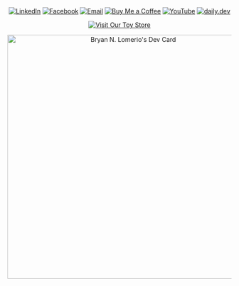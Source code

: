 <div align="center">
  <a href="https://www.linkedin.com/in/bryan-lomerio-26562123a"><img src="https://img.shields.io/badge/LinkedIn-0077B5?style=for-the-badge&logo=linkedin&logoColor=white" alt="LinkedIn"></a>
  <a href="https://www.facebook.com/profile.php?id=100093050435995"><img src="https://img.shields.io/badge/Facebook-1877F2?style=for-the-badge&logo=facebook&logoColor=white" alt="Facebook"></a>
  <a href="mailto:bryanlomerioanino@gmail.com"><img src="https://img.shields.io/badge/Email-D14836?style=for-the-badge&logo=gmail&logoColor=white" alt="Email"></a>
  <a href="https://www.buymeacoffee.com/aninooo"><img src="https://img.shields.io/badge/Buy_Me_a_Coffee-FFDD00?style=for-the-badge&logo=buy-me-a-coffee&logoColor=black" alt="Buy Me a Coffee"></a>
  <a href="https://www.youtube.com/@bryanlomerio2762"><img src="https://img.shields.io/badge/YouTube-FF0000?style=for-the-badge&logo=youtube&logoColor=white" alt="YouTube"></a>
  <a href="https://app.daily.dev/bryannlomerio"><img src="https://img.shields.io/badge/daily.dev-0A0A0A?style=for-the-badge&logo=daily.dev&logoColor=white" alt="daily.dev"></a>
</div>


<p align="center">
  <a href="https://toy-store-sooty.vercel.app/">
    <img src="https://img.shields.io/badge/%20%20Toy%20Store-FF4081?style=for-the-badge&logo=vercel&logoColor=white" alt="Visit Our Toy Store" />
  </a>
</p>
<p align="center" style="margin: 0;">
  <a href="https://app.daily.dev/bryannlomerio">
    <img src="https://api.daily.dev/devcards/v2/mHO04tNYIlQwbivbCY7Am.png?type=wide&r=fd3" width="550" alt="Bryan N. Lomerio's Dev Card" style="display: block; margin: 0 auto;">
  </a>
</p>
